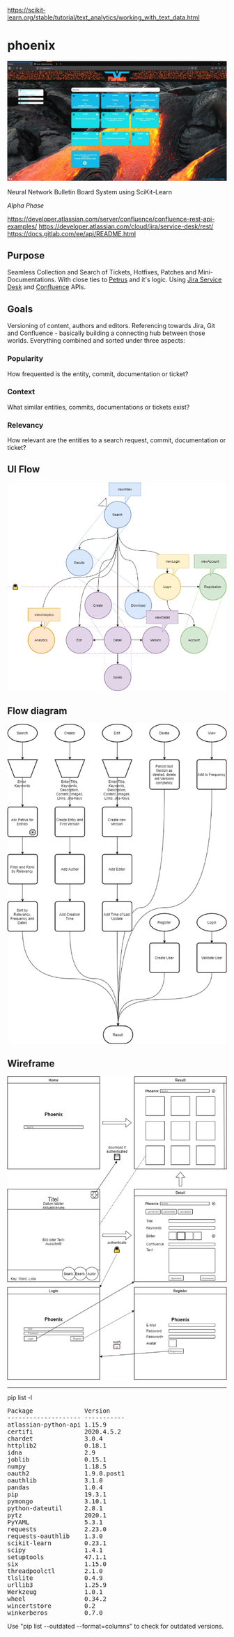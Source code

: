 https://scikit-learn.org/stable/tutorial/text_analytics/working_with_text_data.html

# phoenix

![Screenshot](src/Screenshot.png "Phoenix Screenshot")

Neural Network Bulletin Board System using SciKit-Learn

_Alpha Phase_

https://developer.atlassian.com/server/confluence/confluence-rest-api-examples/
https://developer.atlassian.com/cloud/jira/service-desk/rest/
https://docs.gitlab.com/ee/api/README.html

## Purpose

Seamless Collection and Search of Tickets, Hotfixes, Patches and Mini-Documentations. With close ties to [Petrus](https://github.com/Skadisson/petrus) and it's logic. Using [Jira Service Desk](https://docs.atlassian.com/jira-servicedesk/REST/3.9.1/) and [Confluence](https://docs.atlassian.com/ConfluenceServer/rest/7.0.3/) APIs.

## Goals

Versioning of content, authors and editors. Referencing towards Jira, Git and Confluence - basically building a connecting hub between those worlds. Everything combined and sorted under three aspects: 

### Popularity

How frequented is the entity, commit, documentation or ticket?

### Context 

What similar entities, commits, documentations or tickets exist?

### Relevancy

How relevant are the entities to a search request, commit, documentation or ticket?

## UI Flow

![alt text](src/ui_flow.png "UI Flow")

## Flow diagram

![alt text](src/flow_diagram.png "Flow Diagram")

## Wireframe

![alt text](src/wireframe.png "Wireframe")


___

pip list -l
<pre>
Package              Version
-------------------- -----------
atlassian-python-api 1.15.9
certifi              2020.4.5.2
chardet              3.0.4
httplib2             0.18.1
idna                 2.9
joblib               0.15.1
numpy                1.18.5
oauth2               1.9.0.post1
oauthlib             3.1.0
pandas               1.0.4
pip                  19.3.1
pymongo              3.10.1
python-dateutil      2.8.1
pytz                 2020.1
PyYAML               5.3.1
requests             2.23.0
requests-oauthlib    1.3.0
scikit-learn         0.23.1
scipy                1.4.1
setuptools           47.1.1
six                  1.15.0
threadpoolctl        2.1.0
tlslite              0.4.9
urllib3              1.25.9
Werkzeug             1.0.1
wheel                0.34.2
wincertstore         0.2
winkerberos          0.7.0
</pre>

Use "pip list --outdated --format=columns" to check for outdated versions.
